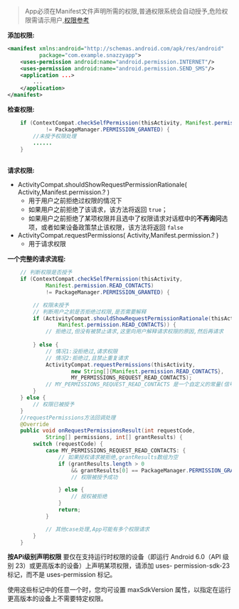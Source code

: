 > App必须在Manifest文件声明所需的权限,普通权限系统会自动授予,危险权限需请示用户,[权限参考](https://developer.android.com/guide/topics/permissions/overview)

**添加权限:**
```xml
<manifest xmlns:android="http://schemas.android.com/apk/res/android"
          package="com.example.snazzyapp">
    <uses-permission android:name="android.permission.INTERNET"/>     
    <uses-permission android:name="android.permission.SEND_SMS"/>
    <application ...>
        ...
    </application>
</manifest>
```

**检查权限:**

```java
    if (ContextCompat.checkSelfPermission(thisActivity, Manifest.permission.WRITE_CALENDAR)
            != PackageManager.PERMISSION_GRANTED) {
        //未授予权限处理
        ......
    }
    
```

**请求权限:**

- ActivityCompat.shouldShowRequestPermissionRationale( Activity,Manifest.permission.? )
  * 用于用户之前拒绝过权限的情况下
  * 如果用户之前拒绝了该请求，该方法将返回 `true`；
  * 如果用户之前拒绝了某项权限并且选中了权限请求对话框中的**不再询问**选项，或者如果设备政策禁止该权限，该方法将返回 `false`
- ActivityCompat.requestPermissions( Activity,Manifest.permission.? )
  * 用于请求权限

**一个完整的请求流程:**

```java
    // 判断权限是否授予
    if (ContextCompat.checkSelfPermission(thisActivity,
            Manifest.permission.READ_CONTACTS)
            != PackageManager.PERMISSION_GRANTED) {

        // 权限未授予
        // 判断用户之前是否拒绝过权限,是否需要解释
        if (ActivityCompat.shouldShowRequestPermissionRationale(thisActivity,
                Manifest.permission.READ_CONTACTS)) {
            // 拒绝过,但没有被禁止请求,这里向用户解释请求权限的原因,然后再请求
           
        } else {
            // 情况1:没拒绝过,请求权限
            // 情况2:拒绝过,且禁止重复请求
            ActivityCompat.requestPermissions(thisActivity,
                    new String[]{Manifest.permission.READ_CONTACTS},
                    MY_PERMISSIONS_REQUEST_READ_CONTACTS);
            // MY_PERMISSIONS_REQUEST_READ_CONTACTS 是一个自定义的常量(信号码),以作识别处理
        }
    } else {
        // 权限已被授予
    }
    //requestPermissions方法回调处理
    @Override
    public void onRequestPermissionsResult(int requestCode,
            String[] permissions, int[] grantResults) {
        switch (requestCode) {
            case MY_PERMISSIONS_REQUEST_READ_CONTACTS: {
                // 如果授权请求被拒绝,grantResults数组为空
                if (grantResults.length > 0
                    && grantResults[0] == PackageManager.PERMISSION_GRANTED) {
                    // 权限被授予成功

                } else {
                    // 授权被拒绝
                }
                return;
            }

            // 其他case处理,App可能有多个权限请求
        }
    }     
```

**按APi级别声明权限**
要仅在支持运行时权限的设备（即运行 Android 6.0（API 级别 23）或更高版本的设备）上声明某项权限，请添加 uses- permission-sdk-23 标记，而不是 uses-permission 标记。

使用这些标记中的任意一个时，您均可设置 maxSdkVersion 属性，以指定在运行更高版本的设备上不需要特定权限。
